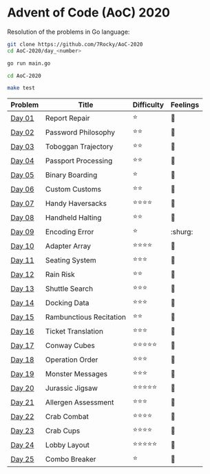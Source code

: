 # Advent of Code (AoC) 2020

Resolution of the problems in Go language:

```bash
git clone https://github.com/7Rocky/AoC-2020
cd AoC-2020/day_<number>

go run main.go
```

```bash
cd AoC-2020

make test
```

| Problem          | Title                   | Difficulty                     | Feelings         |
| ---------------- | ----------------------- | ------------------------------ | ---------------- |
| [Day 01](day_01) | Report Repair           | :star:                         | :blue_heart:     |
| [Day 02](day_02) | Password Philosophy     | :star::star:                   | :shrug:          |
| [Day 03](day_03) | Toboggan Trajectory     | :star::star:                   | :shrug:          |
| [Day 04](day_04) | Passport Processing     | :star::star:                   | :thinking:       |
| [Day 05](day_05) | Binary Boarding         | :star:                         | :star_struck:    |
| [Day 06](day_06) | Custom Customs          | :star::star:                   | :raised_eyebrow: |
| [Day 07](day_07) | Handy Haversacks        | :star::star::star::star:       | :blue_heart:     |
| [Day 08](day_08) | Handheld Halting        | :star::star:                   | :shrug:          |
| [Day 09](day_09) | Encoding Error          | :star:                         | :shurg:          |
| [Day 10](day_10) | Adapter Array           | :star::star::star::star:       | :blue_heart:     |
| [Day 11](day_11) | Seating System          | :star::star::star:             | :star_struck:    |
| [Day 12](day_12) | Rain Risk               | :star::star:                   | :star_struck:    |
| [Day 13](day_13) | Shuttle Search          | :star::star::star:             | :blue_heart:     |
| [Day 14](day_14) | Docking Data            | :star::star::star:             | :blue_heart:     |
| [Day 15](day_15) | Rambunctious Recitation | :star::star:                   | :blue_heart:     |
| [Day 16](day_16) | Ticket Translation      | :star::star::star:             | :raised_eyebrow: |
| [Day 17](day_17) | Conway Cubes            | :star::star::star::star::star: | :exploding_head: |
| [Day 18](day_18) | Operation Order         | :star::star::star:             | :star_struck:    |
| [Day 19](day_19) | Monster Messages        | :star::star::star:             | :thinking:       |
| [Day 20](day_20) | Jurassic Jigsaw         | :star::star::star::star::star: | :exploding_head: |
| [Day 21](day_21) | Allergen Assessment     | :star::star::star:             | :shrug:          |
| [Day 22](day_22) | Crab Combat             | :star::star::star::star:       | :star_struck:    |
| [Day 23](day_23) | Crab Cups               | :star::star::star::star:       | :star_struck:    |
| [Day 24](day_24) | Lobby Layout            | :star::star::star::star::star: | :exploding_head: |
| [Day 25](day_25) | Combo Breaker           | :star:                         | :blue_heart:     |
